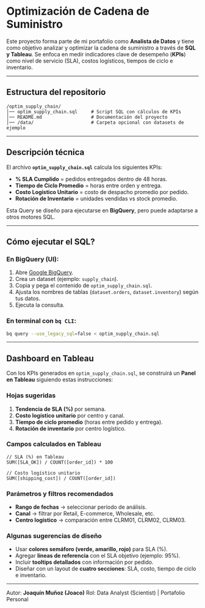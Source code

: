 # Optimización de Cadena de Suministro 

Este proyecto forma parte de mi portafolio como **Analista de Datos** y tiene como objetivo analizar y optimizar la cadena de suministro a través de **SQL y Tableau**.
Se enfoca en medir indicadores clave de desempeño (**KPIs**) como nivel de servicio (SLA), costos logísticos, tiempos de ciclo e inventario.

---

## Estructura del repositorio

```
/optim_supply_chain/
│── optim_supply_chain.sql     # Script SQL con cálculos de KPIs
│── README.md                  # Documentación del proyecto
│── /data/                     # Carpeta opcional con datasets de ejemplo
```

---

## Descripción técnica

El archivo **`optim_supply_chain.sql`** calcula los siguientes KPIs:

* **% SLA Cumplido** = pedidos entregados dentro de 48 horas.
* **Tiempo de Ciclo Promedio** = horas entre orden y entrega.
* **Costo Logístico Unitario** = costo de despacho promedio por pedido.
* **Rotación de Inventario** = unidades vendidas vs stock promedio.

Esta Query se diseño para ejecutarse en **BigQuery**, pero puede adaptarse a otros motores SQL.

---

## Cómo ejecutar el SQL?

### En BigQuery (UI):

1. Abre [Google BigQuery](https://console.cloud.google.com/bigquery).
2. Crea un dataset (ejemplo: `supply_chain`).
3. Copia y pega el contenido de `optim_supply_chain.sql`.
4. Ajusta los nombres de tablas (`dataset.orders`, `dataset.inventory`) según tus datos.
5. Ejecuta la consulta.

### En terminal con `bq CLI`:

```bash
bq query --use_legacy_sql=false < optim_supply_chain.sql
```

---

## Dashboard en Tableau

Con los KPIs generados en `optim_supply_chain.sql`, se construirá un **Panel en Tableau** siguiendo estas instrucciones:

### Hojas sugeridas

1. **Tendencia de SLA (%)** por semana.
2. **Costo logístico unitario** por centro y canal.
3. **Tiempo de ciclo promedio** (horas entre pedido y entrega).
4. **Rotación de inventario** por centro logístico.

### Campos calculados en Tableau

```tableau
// SLA (%) en Tableau
SUM([SLA_OK]) / COUNT([order_id]) * 100

// Costo logístico unitario
SUM([shipping_cost]) / COUNT([order_id])
```

### Parámetros y filtros recomendados

* **Rango de fechas** → seleccionar periodo de análisis.
* **Canal** → filtrar por Retail, E-commerce, Wholesale, etc.
* **Centro logístico** → comparación entre CLRM01, CLRM02, CLRM03.

### Algunas sugerencias de diseño

* Usar **colores semáforo (verde, amarillo, rojo)** para SLA (%).
* Agregar **líneas de referencia** con el SLA objetivo (ejemplo: 95%).
* Incluir **tooltips detallados** con información por pedido.
* Diseñar con un layout de **cuatro secciones**: SLA, costo, tiempo de ciclo e inventario.

---

 Autor: **Joaquín Muñoz (Joaco)**
 Rol: Data Analyst (Scientist) | Portafolio Personal




